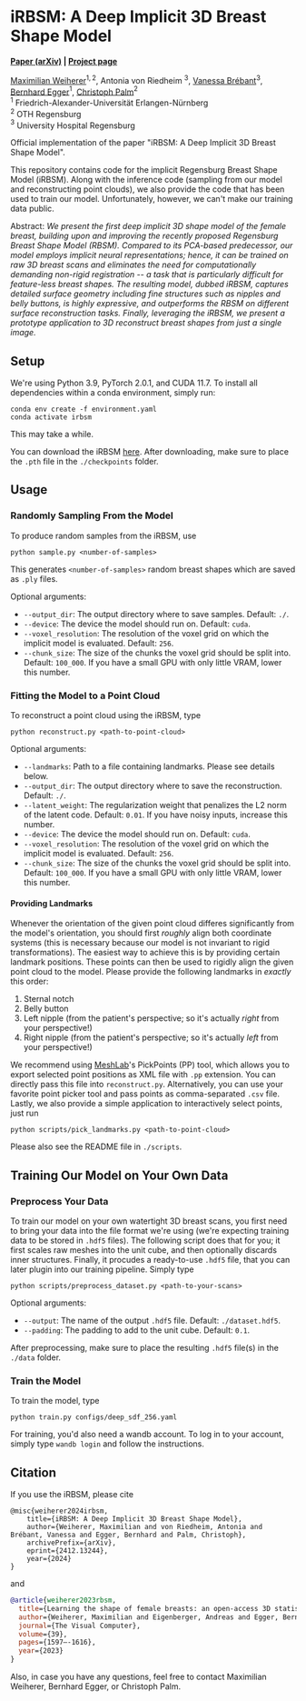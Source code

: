 # iRBSM: A Deep Implicit 3D Breast Shape Model

**[Paper (arXiv)](https://arxiv.org/abs/2412.13244) | [Project page](https://rbsm.re-mic.de/implicit/)** 

[Maximilian Weiherer](https://mweiherer.github.io)$^{1,2}$, Antonia von Riedheim $^3$, [Vanessa Brébant](https://www.linkedin.com/in/vanessa-brebant-0a391843/)$^3$, [Bernhard Egger](https://eggerbernhard.ch)$^1$, [Christoph Palm](https://re-mic.de/en/head/)$^2$\
$^1$ Friedrich-Alexander-Universität Erlangen-Nürnberg\
$^2$ OTH Regensburg\
$^3$ University Hospital Regensburg

Official implementation of the paper "iRBSM: A Deep Implicit 3D Breast Shape Model".

This repository contains code for the implicit Regensburg Breast Shape Model (iRBSM).
Along with the inference code (sampling from our model and reconstructing point clouds), we also provide the code that has been used to train our model. 
Unfortunately, however, we can't make our training data public.

Abstract:
*We present the first deep implicit 3D shape model of the female breast, building upon and improving the recently proposed Regensburg Breast Shape Model (RBSM).
Compared to its PCA-based predecessor, our model employs implicit neural representations; hence, it can be trained on raw 3D breast scans and eliminates the need for computationally demanding non-rigid registration -- a task that is particularly difficult for feature-less breast shapes. 
The resulting model, dubbed iRBSM, captures detailed surface geometry including fine structures such as nipples and belly buttons, is highly expressive, and outperforms the RBSM on different surface reconstruction tasks.
Finally, leveraging the iRBSM, we present a prototype application to 3D reconstruct breast shapes from just a single image.*

## Setup
We're using Python 3.9, PyTorch 2.0.1, and CUDA 11.7.
To install all dependencies within a conda environment, simply run: 
```
conda env create -f environment.yaml
conda activate irbsm
```
This may take a while.

You can download the iRBSM [here](https://rbsm.re-mic.de/implicit/).
After downloading, make sure to place the `.pth` file in the `./checkpoints` folder. 

## Usage

### Randomly Sampling From the Model
To produce random samples from the iRBSM, use
```
python sample.py <number-of-samples>
```
This generates `<number-of-samples>` random breast shapes which are saved as `.ply` files.

Optional arguments:
- `--output_dir`: The output directory where to save samples. Default: `./`.
- `--device`: The device the model should run on. Default: `cuda`.
- `--voxel_resolution`: The resolution of the voxel grid on which the implicit model is evaluated. Default: `256`.
- `--chunk_size`: The size of the chunks the voxel grid should be split into. Default: `100_000`. If you have a small GPU with only little VRAM, lower this number.

### Fitting the Model to a Point Cloud
To reconstruct a point cloud using the iRBSM, type
```
python reconstruct.py <path-to-point-cloud>
```
Optional arguments:
- `--landmarks`: Path to a file containing landmarks. Please see details below.
- `--output_dir`: The output directory where to save the reconstruction. Default: `./`.
- `--latent_weight`: The regularization weight that penalizes the L2 norm of the latent code. Default: `0.01`. If you have noisy inputs, increase this number. 
- `--device`: The device the model should run on. Default: `cuda`.
- `--voxel_resolution`: The resolution of the voxel grid on which the implicit model is evaluated. Default: `256`.
- `--chunk_size`: The size of the chunks the voxel grid should be split into. Default: `100_000`. If you have a small GPU with only little VRAM, lower this number.

#### Providing Landmarks 
Whenever the orientation of the given point cloud differes significantly from the model's orientation, you should first *roughly* align both coordinate systems (this is necessary because our model is not invariant to rigid transformations).
The easiest way to achieve this is by providing certain landmark positions. 
These points can then be used to rigidly align the given point cloud to the model.
Please provide the following landmarks in *exactly* this order:
1. Sternal notch
2. Belly button
3. Left nipple (from the patient's perspective; so it's actually *right* from your perspective!)
4. Right nipple (from the patient's perspective; so it's actually *left* from your perspective!)

We recommend using [MeshLab](https://www.meshlab.net)'s PickPoints (PP) tool, which allows you to export selected point positions as XML file with `.pp` extension. 
You can directly pass this file into `reconstruct.py`.
Alternatively, you can use your favorite point picker tool and pass points as comma-separated `.csv` file.
Lastly, we also provide a simple application to interactively select points, just run
```
python scripts/pick_landmarks.py <path-to-point-cloud>
```
Please also see the README file in `./scripts`.

## Training Our Model on Your Own Data

### Preprocess Your Data
To train our model on your own watertight 3D breast scans, you first need to bring your data into the file format we're using (we're expecting training data to be stored in `.hdf5` files). 
The following script does that for you; it first scales raw meshes into the unit cube, and then optionally discards inner structures. 
Finally, it procudes a ready-to-use `.hdf5` file, that you can later plugin into our training pipeline.
Simply type
```
python scripts/preprocess_dataset.py <path-to-your-scans>
```
Optional arguments:
- `--output`: The name of the output `.hdf5` file. Default: `./dataset.hdf5`.
- `--padding`: The padding to add to the unit cube. Default: `0.1`.

After preprocessing, make sure to place the resulting `.hdf5` file(s) in the `./data` folder.

### Train the Model
To train the model, type
```
python train.py configs/deep_sdf_256.yaml
```
For training, you'd also need a wandb account. 
To log in to your account, simply type `wandb login` and follow the instructions.

## Citation 
If you use the iRBSM, please cite
```
@misc{weiherer2024irbsm,
    title={iRBSM: A Deep Implicit 3D Breast Shape Model},
    author={Weiherer, Maximilian and von Riedheim, Antonia and Brébant, Vanessa and Egger, Bernhard and Palm, Christoph},
    archivePrefix={arXiv},
    eprint={2412.13244},
    year={2024}
}
```
and
```bibtex
@article{weiherer2023rbsm,
  title={Learning the shape of female breasts: an open-access 3D statistical shape model of the female breast built from 110 breast scans},
  author={Weiherer, Maximilian and Eigenberger, Andreas and Egger, Bernhard and Brébant, Vanessa and Prantl, Lukas and Palm, Christoph},
  journal={The Visual Computer},
  volume={39},
  pages={1597–-1616},
  year={2023}
}
```
Also, in case you have any questions, feel free to contact Maximilian Weiherer, Bernhard Egger, or Christoph Palm.
